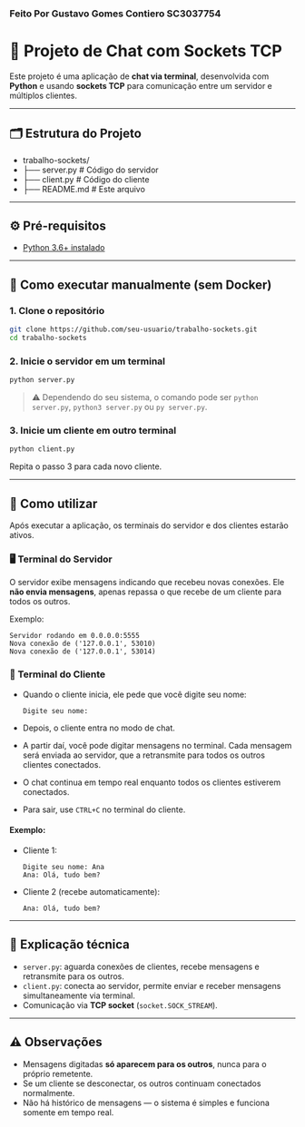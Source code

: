 ### Feito Por Gustavo Gomes Contiero SC3037754

# 💬 Projeto de Chat com Sockets TCP

Este projeto é uma aplicação de **chat via terminal**, desenvolvida com **Python** e usando **sockets TCP** para comunicação entre um servidor e múltiplos clientes.

---

## 🗂️ Estrutura do Projeto

* trabalho-sockets/
* ├── server.py # Código do servidor
* ├── client.py # Código do cliente
* ├── README.md # Este arquivo

---

## ⚙️ Pré-requisitos

* [Python 3.6+ instalado](https://www.python.org/downloads/)

---

## 🚀 Como executar manualmente (sem Docker)

### 1. Clone o repositório

```bash
git clone https://github.com/seu-usuario/trabalho-sockets.git
cd trabalho-sockets
```

### 2. Inicie o servidor em um terminal

```bash
python server.py
```

> ⚠️ Dependendo do seu sistema, o comando pode ser `python server.py`, `python3 server.py` ou `py server.py`.

### 3. Inicie um cliente em outro terminal

```bash
python client.py
```

Repita o passo 3 para cada novo cliente.

---

## 👤 Como utilizar

Após executar a aplicação, os terminais do servidor e dos clientes estarão ativos.

### 🖥️ Terminal do Servidor

O servidor exibe mensagens indicando que recebeu novas conexões. Ele **não envia mensagens**, apenas repassa o que recebe de um cliente para todos os outros.

Exemplo:

```
Servidor rodando em 0.0.0.0:5555
Nova conexão de ('127.0.0.1', 53010)
Nova conexão de ('127.0.0.1', 53014)
```

### 👤 Terminal do Cliente

* Quando o cliente inicia, ele pede que você digite seu nome:

  ```
  Digite seu nome:
  ```
* Depois, o cliente entra no modo de chat.
* A partir daí, você pode digitar mensagens no terminal. Cada mensagem será enviada ao servidor, que a retransmite para todos os outros clientes conectados.
* O chat continua em tempo real enquanto todos os clientes estiverem conectados.
* Para sair, use `CTRL+C` no terminal do cliente.

#### Exemplo:

* Cliente 1:

  ```
  Digite seu nome: Ana
  Ana: Olá, tudo bem?
  ```
* Cliente 2 (recebe automaticamente):

  ```
  Ana: Olá, tudo bem?
  ```

---

## 📝 Explicação técnica

* `server.py`: aguarda conexões de clientes, recebe mensagens e retransmite para os outros.
* `client.py`: conecta ao servidor, permite enviar e receber mensagens simultaneamente via terminal.
* Comunicação via **TCP socket** (`socket.SOCK_STREAM`).

---

## ⚠️ Observações

* Mensagens digitadas **só aparecem para os outros**, nunca para o próprio remetente.
* Se um cliente se desconectar, os outros continuam conectados normalmente.
* Não há histórico de mensagens — o sistema é simples e funciona somente em tempo real.
